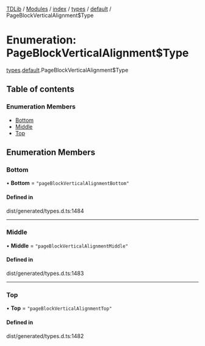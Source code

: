 [TDLib](../README.md) / [Modules](../modules.md) / [index](../modules/index.md) / [types](../modules/index.types.md) / [default](../modules/index.types.default.md) / PageBlockVerticalAlignment$Type

# Enumeration: PageBlockVerticalAlignment$Type

[types](../modules/index.types.md).[default](../modules/index.types.default.md).PageBlockVerticalAlignment$Type

## Table of contents

### Enumeration Members

- [Bottom](index.types.default.PageBlockVerticalAlignment_Type.md#bottom)
- [Middle](index.types.default.PageBlockVerticalAlignment_Type.md#middle)
- [Top](index.types.default.PageBlockVerticalAlignment_Type.md#top)

## Enumeration Members

### Bottom

• **Bottom** = ``"pageBlockVerticalAlignmentBottom"``

#### Defined in

dist/generated/types.d.ts:1484

___

### Middle

• **Middle** = ``"pageBlockVerticalAlignmentMiddle"``

#### Defined in

dist/generated/types.d.ts:1483

___

### Top

• **Top** = ``"pageBlockVerticalAlignmentTop"``

#### Defined in

dist/generated/types.d.ts:1482
